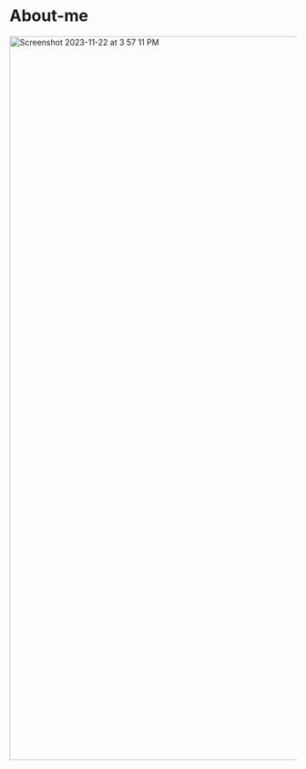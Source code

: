 # About-me

<img width="1271" alt="Screenshot 2023-11-22 at 3 57 11 PM" src="https://github.com/cyberkatrina/About-me/assets/113384816/02d1f0fc-cded-434a-af85-6b0fded11ac8">

